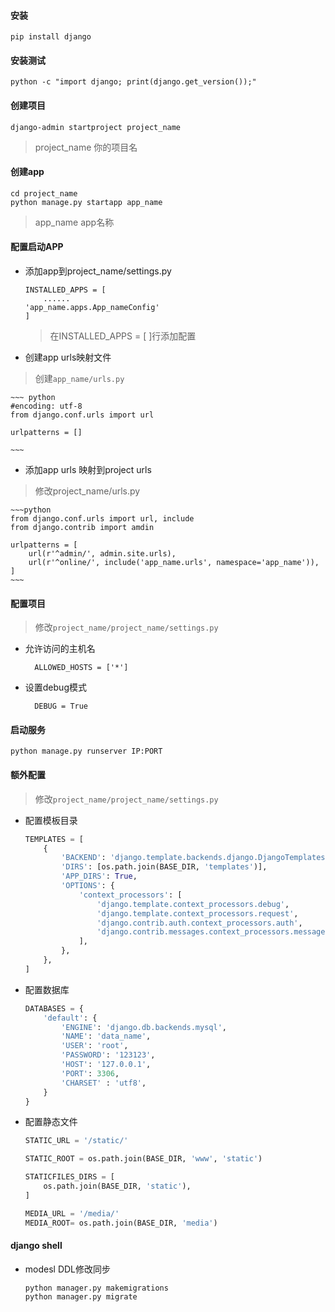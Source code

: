 #### 安装

	pip install django

#### 安装测试

	python -c "import django; print(django.get_version());"

#### 创建项目

	django-admin startproject project_name
		
> project_name 你的项目名

#### 创建app

	cd project_name
	python manage.py startapp app_name
	
> app_name  app名称
    
#### 配置启动APP

* 添加app到project_name/settings.py

	~~~ shell
	INSTALLED_APPS = [
	    ......
	'app_name.apps.App_nameConfig'
	]
	~~~
    > 在INSTALLED_APPS = [ ]行添加配置

* 创建app urls映射文件
> 创建```app_name/urls.py```

	~~~ python
	#encoding: utf-8
	from django.conf.urls import url
	
	urlpatterns = []
	
	~~~

	
* 添加app urls 映射到project urls
> 修改project_name/urls.py	

	~~~python
	from django.conf.urls import url, include
	from django.contrib import amdin
	
	urlpatterns = [
	    url(r'^admin/', admin.site.urls),
	    url(r'^online/', include('app_name.urls', namespace='app_name')),
	]
	~~~
	
	
#### 配置项目
> 修改`project_name/project_name/settings.py`
 
* 允许访问的主机名
	
		ALLOWED_HOSTS = ['*']
	
* 设置debug模式

		DEBUG = True

#### 启动服务
~~~shell
python manage.py runserver IP:PORT
~~~

#### 额外配置
> 修改`project_name/project_name/settings.py`

* 配置模板目录

	~~~python
	TEMPLATES = [
	    {
	        'BACKEND': 'django.template.backends.django.DjangoTemplates',
	        'DIRS': [os.path.join(BASE_DIR, 'templates')],
	        'APP_DIRS': True,
	        'OPTIONS': {
	            'context_processors': [
	                'django.template.context_processors.debug',
	                'django.template.context_processors.request',
	                'django.contrib.auth.context_processors.auth',
	                'django.contrib.messages.context_processors.messages',
	            ],
	        },
	    },
	]
	~~~
* 配置数据库

	~~~python
	DATABASES = {
	    'default': {
	        'ENGINE': 'django.db.backends.mysql',
	        'NAME': 'data_name',
	        'USER': 'root',
	        'PASSWORD': '123123',
	        'HOST': '127.0.0.1',
	        'PORT': 3306,
	        'CHARSET' : 'utf8',
	    }
	}
	~~~
* 配置静态文件

	~~~ python
	STATIC_URL = '/static/'
	
	STATIC_ROOT = os.path.join(BASE_DIR, 'www', 'static')
	
	STATICFILES_DIRS = [
	    os.path.join(BASE_DIR, 'static'),
	]
	
	MEDIA_URL = '/media/'
	MEDIA_ROOT= os.path.join(BASE_DIR, 'media')
	~~~

#### django shell

* modesl DDL修改同步
	
	~~~shell
	python manager.py makemigrations
	python manager.py migrate
	~~~

